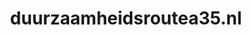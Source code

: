 ---
layout: post
title:  "duurzaamheidsroutea35.nl"
internal_url:  "/data/duurzaamheidsroutea35.nl.html"
categories: dutchgov
---